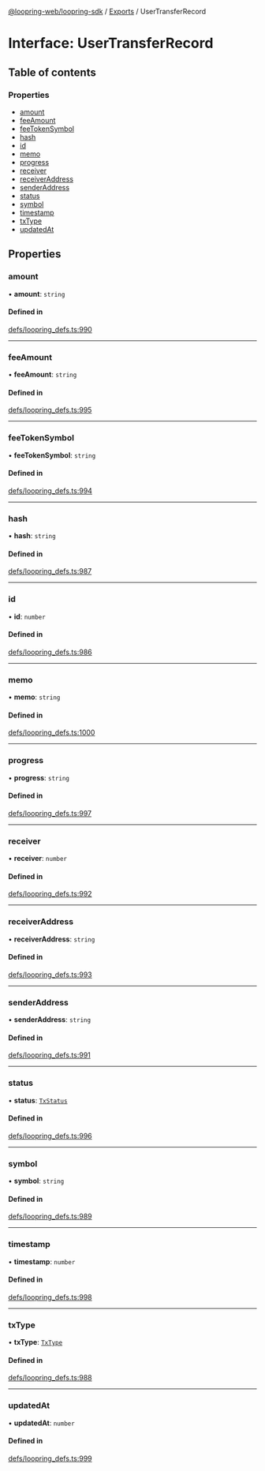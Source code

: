 [@loopring-web/loopring-sdk](../README.md) / [Exports](../modules.md) / UserTransferRecord

# Interface: UserTransferRecord

## Table of contents

### Properties

- [amount](UserTransferRecord.md#amount)
- [feeAmount](UserTransferRecord.md#feeamount)
- [feeTokenSymbol](UserTransferRecord.md#feetokensymbol)
- [hash](UserTransferRecord.md#hash)
- [id](UserTransferRecord.md#id)
- [memo](UserTransferRecord.md#memo)
- [progress](UserTransferRecord.md#progress)
- [receiver](UserTransferRecord.md#receiver)
- [receiverAddress](UserTransferRecord.md#receiveraddress)
- [senderAddress](UserTransferRecord.md#senderaddress)
- [status](UserTransferRecord.md#status)
- [symbol](UserTransferRecord.md#symbol)
- [timestamp](UserTransferRecord.md#timestamp)
- [txType](UserTransferRecord.md#txtype)
- [updatedAt](UserTransferRecord.md#updatedat)

## Properties

### amount

• **amount**: `string`

#### Defined in

[defs/loopring_defs.ts:990](https://github.com/Loopring/loopring_sdk/blob/904c903/src/defs/loopring_defs.ts#L990)

___

### feeAmount

• **feeAmount**: `string`

#### Defined in

[defs/loopring_defs.ts:995](https://github.com/Loopring/loopring_sdk/blob/904c903/src/defs/loopring_defs.ts#L995)

___

### feeTokenSymbol

• **feeTokenSymbol**: `string`

#### Defined in

[defs/loopring_defs.ts:994](https://github.com/Loopring/loopring_sdk/blob/904c903/src/defs/loopring_defs.ts#L994)

___

### hash

• **hash**: `string`

#### Defined in

[defs/loopring_defs.ts:987](https://github.com/Loopring/loopring_sdk/blob/904c903/src/defs/loopring_defs.ts#L987)

___

### id

• **id**: `number`

#### Defined in

[defs/loopring_defs.ts:986](https://github.com/Loopring/loopring_sdk/blob/904c903/src/defs/loopring_defs.ts#L986)

___

### memo

• **memo**: `string`

#### Defined in

[defs/loopring_defs.ts:1000](https://github.com/Loopring/loopring_sdk/blob/904c903/src/defs/loopring_defs.ts#L1000)

___

### progress

• **progress**: `string`

#### Defined in

[defs/loopring_defs.ts:997](https://github.com/Loopring/loopring_sdk/blob/904c903/src/defs/loopring_defs.ts#L997)

___

### receiver

• **receiver**: `number`

#### Defined in

[defs/loopring_defs.ts:992](https://github.com/Loopring/loopring_sdk/blob/904c903/src/defs/loopring_defs.ts#L992)

___

### receiverAddress

• **receiverAddress**: `string`

#### Defined in

[defs/loopring_defs.ts:993](https://github.com/Loopring/loopring_sdk/blob/904c903/src/defs/loopring_defs.ts#L993)

___

### senderAddress

• **senderAddress**: `string`

#### Defined in

[defs/loopring_defs.ts:991](https://github.com/Loopring/loopring_sdk/blob/904c903/src/defs/loopring_defs.ts#L991)

___

### status

• **status**: [`TxStatus`](../enums/TxStatus.md)

#### Defined in

[defs/loopring_defs.ts:996](https://github.com/Loopring/loopring_sdk/blob/904c903/src/defs/loopring_defs.ts#L996)

___

### symbol

• **symbol**: `string`

#### Defined in

[defs/loopring_defs.ts:989](https://github.com/Loopring/loopring_sdk/blob/904c903/src/defs/loopring_defs.ts#L989)

___

### timestamp

• **timestamp**: `number`

#### Defined in

[defs/loopring_defs.ts:998](https://github.com/Loopring/loopring_sdk/blob/904c903/src/defs/loopring_defs.ts#L998)

___

### txType

• **txType**: [`TxType`](../enums/TxType.md)

#### Defined in

[defs/loopring_defs.ts:988](https://github.com/Loopring/loopring_sdk/blob/904c903/src/defs/loopring_defs.ts#L988)

___

### updatedAt

• **updatedAt**: `number`

#### Defined in

[defs/loopring_defs.ts:999](https://github.com/Loopring/loopring_sdk/blob/904c903/src/defs/loopring_defs.ts#L999)
